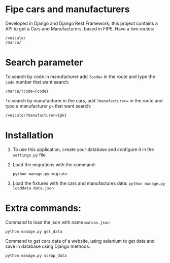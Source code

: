 # Fipe cars and manufacturers



Developed in Django and Django Rest Framework, this project contains a API to get a Cars and Manufacturers, based in FIPE. Have a two routes:

    /veiculo/    
    /marca/    

# Search parameter

To search by code in manufacturer add `?code=` in the route and type the `code` number that want search:

    /marca/?code={code}

To search by manufacturer in the cars, add  `?manufacturer=` in the route and type a manufacturer `pk` that want search:

    /veiculo/?manufacturer={pk}

# Installation
1.  To use this application, create your database and configure it in the `settings.py`  file.

2.  Load the migrations with the command:

    ```python manage.py migrate```

3.  Load the fixtures with the cars and manufactures data:
```python manage.py loaddata data.json```

# Extra commands:

Command to load the json with name `marcas.json`:

```python manage.py get_data```

    
Command to get cars data of a website, using selenium to get data and save in database using Django methods:

```python manage.py scrap_data```
